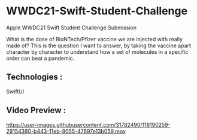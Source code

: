 # WWDC21-Swift-Student-Challenge
Apple WWDC21 Swift Student Challenge Submission

What is the dose of BioNTech/Pfizer vaccine we are injected with really made of? This is the question I want to answer, by taking the vaccine apart character by character to understand how a set of molecules in a specific order can beat a pandemic.  

## Technologies :

SwiftUI

## Video Preview :

https://user-images.githubusercontent.com/31782490/118190259-29154380-b443-11eb-9055-47697e13b059.mov

